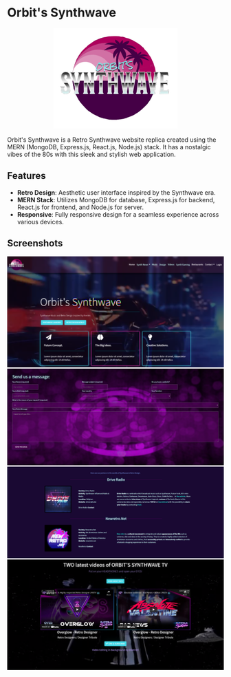# Orbit's Synthwave

<p align="center">
  <img src="./frontend/public/Images/logo-transparent-2.png" />
</p>


Orbit's Synthwave is a Retro Synthwave website replica created using the MERN (MongoDB, Express.js, React.js, Node.js) stack. It has a nostalgic vibes of the 80s with this sleek and stylish web application.

## Features

- **Retro Design**: Aesthetic user interface inspired by the Synthwave era.
- **MERN Stack**: Utilizes MongoDB for database, Express.js for backend, React.js for frontend, and Node.js for server.
- **Responsive**: Fully responsive design for a seamless experience across various devices.

## Screenshots

![orbitss1](orbitss1)
![orbitss2](orbitss2.png)
![orbitss3](orbitss3.png)
![orbitss4](orbitss4.png)
